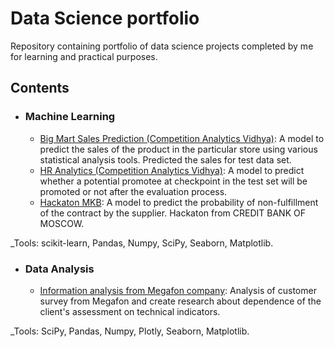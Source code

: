 # Data Science portfolio 
Repository containing portfolio of data science projects completed by me for learning and practical purposes.

## Contents

- ### Machine Learning

  - [Big Mart Sales Prediction (Competition Analytics Vidhya)](https://github.com/serebrennikov94/data-science-portfolio/blob/main/Big%20Mart%20Sales%20Prediction%20(Competition%20Analytics%20Vidhya)/Big_Mart_Sales_Prediction_notebook.ipynb): A model to predict the sales of the product in the particular store using various statistical analysis tools. Predicted the sales for test data set. 
  - [HR Analytics (Competition Analytics Vidhya)](https://github.com/serebrennikov94/data-science-portfolio/blob/main/HR%20Analytics%20(Competition%20Analytics%20Vidhya)/HR_Analytics_notebook.ipynb): A model to predict whether a potential promotee at checkpoint in the test set will be promoted or not after the evaluation process.
  - [Hackaton MKB](https://github.com/serebrennikov94/data-science-portfolio/blob/main/Hackaton%20MKB/hackaton_mkb_notebook.ipynb): A model to predict the probability of non-fulfillment of the contract by the supplier. Hackaton from CREDIT BANK OF MOSCOW. 
 
 _Tools: scikit-learn, Pandas, Numpy, SciPy, Seaborn, Matplotlib.
 
 - ### Data Analysis 
 
    - [Information analysis from Megafon company](https://github.com/serebrennikov94/data-science-portfolio/blob/main/Information%20analysis%20from%20Megafon%20company/Information%20analysis%20from%20Megafon%20company%20notebook.ipynb): Analysis of customer survey from Megafon and create research about dependence of the client's assessment on technical indicators.
  
  _Tools: SciPy, Pandas, Numpy, Plotly, Seaborn, Matplotlib.
